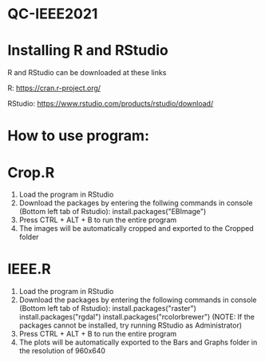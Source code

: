 # QC-IEEE2021

# Installing R and RStudio
R and RStudio can be downloaded at these links

R: https://cran.r-project.org/

RStudio: https://www.rstudio.com/products/rstudio/download/


# How to use program:

# Crop.R
1. Load the program in RStudio
2. Download the packages by entering the follwing commands in console
(Bottom left tab of Rstudio):
install.packages("EBImage")
3. Press CTRL + ALT + B to run the entire program
4. The images will be automatically cropped and exported to the Cropped folder

# IEEE.R
1. Load the program in RStudio
2. Download the packages by entering the following commands in console (Bottom left tab of Rstudio):
install.packages("raster")
install.packages("rgdal")
install.packages("rcolorbrewer")
(NOTE: If the packages cannot be installed, try running RStudio as Administrator)
3. Press CTRL + ALT + B to run the entire program
4. The plots will be automatically exported to the Bars and Graphs folder in the resolution of 960x640
